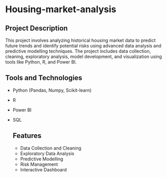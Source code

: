 # Housing-market-analysis

## Project Description
This project involves analyzing historical housing market data to predict future trends and identify potential risks using advanced data analysis and predictive modelling techniques. The project includes data collection, cleaning, exploratory analysis, model development, and visualization using tools like Python, R, and Power BI.

## Tools and Technologies
- Python (Pandas, Numpy, Scikit-learn)
- R
- Power BI
- SQL

  ## Features
  - Data Collection and Cleaning
  - Exploratory Data Analysis
  - Predictive Modelling
  - Risk Management
  - Interactive Dashboard
